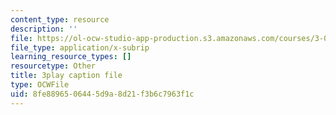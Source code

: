 ```yaml
---
content_type: resource
description: ''
file: https://ol-ocw-studio-app-production.s3.amazonaws.com/courses/3-091sc-introduction-to-solid-state-chemistry-fall-2010/8fe8896506445d9a8d21f3b6c7963f1c_c_4dDw7iLn8.vtt
file_type: application/x-subrip
learning_resource_types: []
resourcetype: Other
title: 3play caption file
type: OCWFile
uid: 8fe88965-0644-5d9a-8d21-f3b6c7963f1c
---
```

